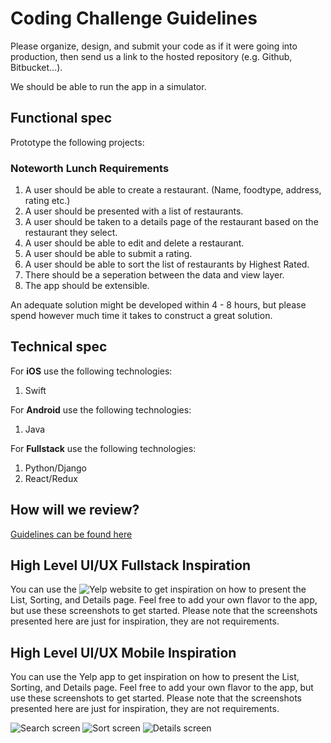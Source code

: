 Coding Challenge Guidelines
===========================

Please organize, design, and submit your code as if it were going into production,
then send us a link to the hosted repository (e.g. Github, Bitbucket...).

We should be able to run the app in a simulator.

Functional spec
---------------

Prototype the following projects:

### Noteworth Lunch Requirements

1. A user should be able to create a restaurant. (Name, foodtype, address, rating etc.)
2. A user should be presented with a list of restaurants.
3. A user should be taken to a details page of the restaurant based on the restaurant
they select.
4. A user should be able to edit and delete a restaurant.
5. A user should be able to submit a rating.
6. A user should be able to sort the list of restaurants by Highest Rated.
7. There should be a seperation between the data and view layer.
8. The app should be extensible.

An adequate solution might be developed within 4 - 8 hours, but please spend however much time it takes to construct a great solution.

Technical spec
--------------

For **iOS** use the following technologies:

1. Swift

For **Android** use the following technologies:
1. Java

For **Fullstack** use the following technologies:
1. Python/Django
2. React/Redux

How will we review?
-------------------

[Guidelines can be found here](https://github.com/datamindedsolutions/coding-challenge)

High Level UI/UX Fullstack Inspiration
-----------------------------
You can use the ![Yelp website](https://www.yelp.com/search?cflt=restaurants&find_loc=285+Fulton+St%2C+New+York%2C+NY+10006) to get inspiration on how to present the List, 
Sorting, and Details page. Feel free to add your own flavor to the app, but use 
these screenshots to get started. Please note that the screenshots presented here 
are just for inspiration, they are not requirements.

High Level UI/UX Mobile Inspiration
-----------------------------

You can use the Yelp app to get inspiration on how to present the List, 
Sorting, and Details page. Feel free to add your own flavor to the app, but use 
these screenshots to get started. Please note that the screenshots presented here 
are just for inspiration, they are not requirements.

![Search screen](images/search.jpg) ![Sort screen](images/sort.jpg) ![Details screen](images/details.jpg)

